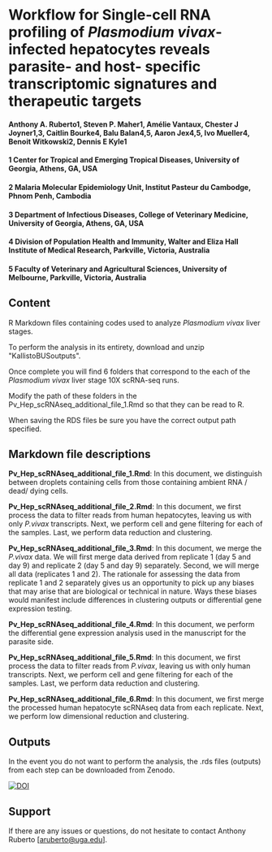 # Workflow for Single-cell RNA profiling of *Plasmodium vivax*-infected hepatocytes reveals parasite- and host- specific transcriptomic signatures and therapeutic targets
#### Anthony A. Ruberto1, Steven P. Maher1, Amélie Vantaux, Chester J Joyner1,3, Caitlin Bourke4, Balu Balan4,5, Aaron Jex4,5, Ivo Mueller4, Benoit Witkowski2, Dennis E Kyle1
#### 1 Center for Tropical and Emerging Tropical Diseases, University of Georgia, Athens, GA, USA
#### 2 Malaria Molecular Epidemiology Unit, Institut Pasteur du Cambodge, Phnom Penh, Cambodia
#### 3 Department of Infectious Diseases, College of Veterinary Medicine, University of Georgia, Athens, GA, USA
#### 4 Division of Population Health and Immunity, Walter and Eliza Hall Institute of Medical Research, Parkville, Victoria, Australia
#### 5 Faculty of Veterinary and Agricultural Sciences, University of Melbourne, Parkville, Victoria, Australia

## Content

R Markdown files containing codes used to analyze *Plasmodium vivax* liver stages.

To perform the analysis in its entirety, download and unzip "KallistoBUSoutputs".

Once complete you will find 6 folders that correspond to the each of the *Plasmodium vivax* liver stage 10X scRNA-seq runs.

Modify the path of these folders in the Pv_Hep_scRNAseq_additional_file_1.Rmd so that they can be read to R.

When saving the RDS files be sure you have the correct output path specified.

## Markdown file descriptions

**Pv_Hep_scRNAseq_additional_file_1.Rmd**: In this document, we distinguish between droplets containing cells from those containing ambient RNA / dead/ dying cells.

**Pv_Hep_scRNAseq_additional_file_2.Rmd**: In this document, we first process the data to filter reads from human hepatocytes, leaving us with only *P.vivax* transcripts. Next, we perform cell and gene filtering for each of the samples. Last, we perform data reduction and clustering. 

**Pv_Hep_scRNAseq_additional_file_3.Rmd**: In this document, we merge the *P.vivax* data. We will first merge data derived from replicate 1 (day 5 and day 9) and replicate 2 (day 5 and day 9) separately. Second, we will merge all data (replicates 1 and 2). The rationale for assessing the data from replicate 1 and 2 separately gives us an opportunity to pick up any biases that may arise that are biological or technical in nature. Ways these biases would manifest include differences in clustering outputs or differential gene expression testing. 

**Pv_Hep_scRNAseq_additional_file_4.Rmd**: In this document, we perform the differential gene expression analysis used in the
manuscript for the parasite side.

**Pv_Hep_scRNAseq_additional_file_5.Rmd**: In this document, we first process the data to filter reads from *P.vivax*, leaving us with only human transcripts. Next, we perform cell and gene filtering for each of the samples. Last, we perform data reduction and clustering.

**Pv_Hep_scRNAseq_additional_file_6.Rmd**: In this document, we first merge the processed human hepatocyte scRNAseq data from each replicate. Next, we perform low dimensional reduction and clustering.

## Outputs

In the event you do not want to perform the analysis, the .rds files (outputs) from each step can be downloaded from Zenodo.

[![DOI](https://zenodo.org/badge/DOI/10.5281/zenodo.6463338.svg)](https://doi.org/10.5281/zenodo.6463338)


## Support

If there are any issues or questions, do not hesitate to contact Anthony Ruberto [aruberto@uga.edu].






